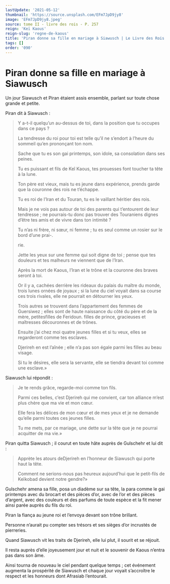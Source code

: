 ```yaml
---
lastUpdate: '2021-05-12'
thumbnail: 'https://source.unsplash.com/EFm7JpD9jy8'
image: 'EFm7JpD9jy8.jpeg'
source: tome II - livre des rois - P. 257
reign: 'Keï Kaous'
reign-slug: 'regne-de-kaous'
title: 'Piran donne sa fille en mariage à Siawusch | Le Livre des Rois | Shâhnâmeh'
tags: []
order: '090'
---
```


# Piran donne sa fille en mariage à Siawusch

Un jour Siawusch et Piran étaient assis ensemble, parlant sur toute chose grande et petite.

Piran dit à Siawusch :

> Y a-t-il quelqu’un au-dessus de toi, dans la position que tu occupes dans ce pays ?
>
> La tendresse du roi pour toi est telle qu’il ne s’endort à l’heure du sommeil qu’en prononçant ton nom.
>
> Sache que tu es son gai printemps, son idole, sa consolation dans ses peines.
>
> Tu es puissant et fils de Keî Kaous, tes prouesses font toucher ta tête à la lune.
>
> Ton père est vieux, mais tu es jeune dans expérience, prends garde que la couronne des rois ne t’échappe.
>
> Tu es roi de l’Iran et du Touran, tu es le vaillant héritier des rois.
>
> Mais je ne vois pas autour de toi des parents qui t’entourent de leur tendresse ; ne pourrais-tu donc pas trouver des Touraniens dignes d’être tes amis et de vivre dans ton intimité ?
>
> Tu n’as ni frère, ni sœur, ni femme ; tu es seul comme un rosier sur le bord d’une prai-.
>
> rie.
>
> Jette les yeux sur une femme qui soit digne de toi ; pense que tes douleurs et tes malheurs ne viennent que de l’Iran.
>
> Après la mort de Kaous, l’Iran et le trône et la couronne des braves seront à toi.
>
> Or il y a, cachées derrière les rideaux du palais du maître du monde, trois lunes ornées de joyaux ; si la lune du ciel voyait dans sa course ces trois rivales, elle ne pourrait en détourner les yeux.
>
> Trois autres se trouvent dans l’appartement des femmes de Guersiwez ; elles sont de haute naissance du côté du père et de la mère, petitesfilles de Feridoun. filles de prince, gracieuses et maîtresses découronnes et de trônes.
>
> Ensuite j’ai chez moi quatre jeunes filles et si tu veux, elles se regarderont comme tes esclaves.
>
> Djerireh en est l’aînée ; elle n’a pas son égale parmi les filles au beau visage.
>
> Si tu le désires, elle sera la servante, elle se tiendra devant toi comme une esclave.»

Siawusch lui répondit :

> Je te rends grâce, regarde-moi comme ton fils.
>
> Parmi ces belles, c’est Djerireh qui me convient, car ton alliance m’est plus chère que ma vie et mon cœur.
>
> Elle fera les délices de mon cœur et de mes yeux et je ne demande qu’elle parmi toutes ces jeunes filles.
>
> Tu me mets, par ce mariage, une dette sur la tête que je ne pourrai acquitter de ma vie.»

Piran quitta Siawusch ; il courut en toute hâte auprès de Gulschehr et lui dit :

> Apprète les atours deDjerireh en l’honneur de Siawusch qui porte haut la tête.
>
> Comment ne serions-nous pas heureux aujourd’hui que le petit-fils de Keïkobad devient notre gendre?»

Gulschehr amena sa fille, posa un diadème sur sa tête, la para comme le gai printemps avec du brocart et des pièces d’or, avec de l’or et des pièces d’argent, avec des couleurs et des parfums de toute espèce et la fit mener ainsi parée auprès du fils du roi.

Piran la fiança au jeune roi et l’envoya devant son trône brillant.

Personne n’aurait pu compter ses trésors et ses sièges d’or incrustés de pierreries.

Quand Siawusch vit les traits de Djerireh, elle lui plut, il sourit et se réjouit.

Il resta auprès d’elle joyeusement jour et nuit et le souvenir de Kaous n’entra pas dans son âme.

Ainsi tourna de nouveau le ciel pendant quelque temps ; cet événement augmenta la prospérité de Siawusch et chaque jour voyait s’accroître le respect et les honneurs dont Afrasiab l’entourait.
